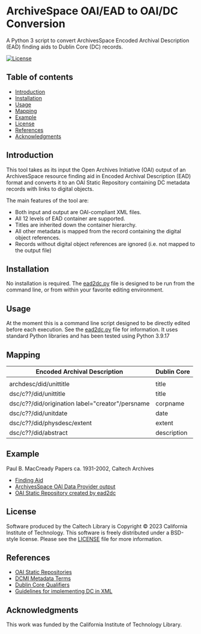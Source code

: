 # ArchiveSpace OAI/EAD to OAI/DC Conversion

A Python 3 script to convert ArchivesSpace Encoded Archival Description (EAD) finding aids to Dublin Core (DC) records.

[![License](https://img.shields.io/badge/License-BSD--like-lightgrey)](https://choosealicense.com/licenses/bsd-3-clause)


## Table of contents

* [Introduction](#introduction)
* [Installation](#installation)
* [Usage](#usage)
* [Mapping](#mapping)
* [Example](#example)
* [License](#license)
* [References](#references)
* [Acknowledgments](#acknowledgments)


## Introduction

This tool takes as its input the Open Archives Initiative (OAI) output of an ArchivesSpace resource finding aid in Encoded Archival Description (EAD) format and converts it to an OAI Static Repository containing DC metadata records with links to digital objects. 

The main features of the tool are:

* Both input and output are OAI-compliant XML files.
* All 12 levels of EAD container are supported.
* Titles are inherited down the container hierarchy.
* All other metadata is mapped from the record containing the digital object references.
* Records without digital object references are ignored (i.e. not mapped to the output file)


## Installation

No installation is required. The [ead2dc.py](ead2dc.py) file is designed to be run from the command line, or from within your favorite editing environment.
 

## Usage

At the moment this is a command line script designed to be directly edited before each execution. See the [ead2dc.py](ead2dc.py) file for information. It uses standard Python libraries and has been tested using Python 3.9.17


## Mapping

| Encoded Archival Description | Dublin Core |
|---|---|
|   |   |
| archdesc/did/unittitle  | title  |
| dsc/c??/did/unittitle  | title  |
| dsc/c??/did/origination label="creator"/persname|corpname  | creator  |
| dsc/c??/did/unitdate  | date  |
| dsc/c??/did/physdesc/extent  | extent  |
| dsc/c??/did/abstract  | description  |


## Example

Paul B. MacCready Papers ca. 1931-2002, Caltech Archives

* [Finding Aid](https://collections.archives.caltech.edu/repositories/2/resources/197)
* [ArchivesSpace OAI Data Provider output](https://caltechlibrary.github.io/ead2dc/maccready-ead.xml)
* [OAI Static Repository created by ead2dc](https://caltechlibrary.github.io/ead2dc/maccready-dc.xml)


## License

Software produced by the Caltech Library is Copyright © 2023 California Institute of Technology.  This software is freely distributed under a BSD-style license.  Please see the [LICENSE](LICENSE) file for more information.


## References

* [OAI Static Repositories](http://www.openarchives.org/OAI/2.0/guidelines-static-repository.htm)
* [DCMI Metadata Terms](https://www.dublincore.org/specifications/dublin-core/dcmi-terms/)
* [Dublin Core Qualifiers](https://www.dublincore.org/specifications/dublin-core/dcmes-qualifiers/)
* [Guidelines for implementing DC in XML](https://www.dublincore.org/specifications/dublin-core/dc-xml-guidelines/2002-04-14/)


## Acknowledgments

This work was funded by the California Institute of Technology Library.